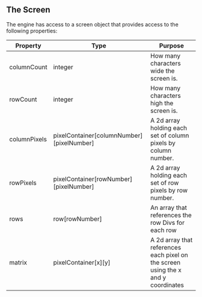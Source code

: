 ## The Screen

The engine has access to a screen object that provides access to the following properties:

| Property | Type | Purpose |
| -------- | -- |------- |
| columnCount | integer | How many characters wide the screen is. |
| rowCount | integer | How many characters high the screen is. |
| columnPixels | pixelContainer[columnNumber][pixelNumber] | A 2d array holding each set of column pixels by column number. |
| rowPixels | pixelContainer[rowNumber][pixelNumber] | A 2d array holding each set of row pixels by row number. | 
| rows | row[rowNumber] | An array that references the row Divs for each row |
| matrix | pixelContainer[x][y] | A 2d array that references each pixel on the screen using the x and y coordinates |